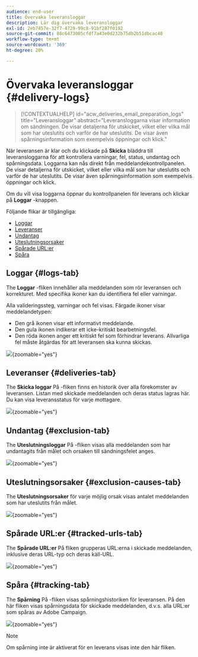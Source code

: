 ```yaml
---
audience: end-user
title: Övervaka leveransloggar
description: Lär dig övervaka leveransloggar
exl-id: 2eb7457e-32f7-4729-99c8-91bf287f0192
source-git-commit: 88c6473005cfdf7a43e0d232b75db2b51dbcac40
workflow-type: tm+mt
source-wordcount: '369'
ht-degree: 20%

---
```


# Övervaka leveransloggar {#delivery-logs}

>[!CONTEXTUALHELP]
>id="acw_deliveries_email_preparation_logs"
>title="Leveransloggar"
>abstract="Leveransloggarna visar information om sändningen. De visar detaljerna för utskicket, vilket eller vilka mål som har uteslutits och varför de har uteslutits. De visar även spårningsinformation som exempelvis öppningar och klick."

När leveransen är klar och du klickade på **Skicka** bläddra till leveransloggarna för att kontrollera varningar, fel, status, undantag och spårningsdata. Loggarna kan nås direkt från meddelandekontrollpanelen. De visar detaljerna för utskicket, vilket eller vilka mål som har uteslutits och varför de har uteslutits. De visar även spårningsinformation som exempelvis öppningar och klick.

Om du vill visa loggarna öppnar du kontrollpanelen för leverans och klickar på **Loggar** -knappen.

Följande flikar är tillgängliga:

* [Loggar](#logs-tab)
* [Leveranser](#deliveries-tab)
* [Undantag](#exclusion-tab)
* [Uteslutningsorsaker](#exclusion-causes)
* [Spårade URL:er](#tracked-urls)
* [Spåra](#tracking)

## Loggar {#logs-tab}

The **Loggar** -fliken innehåller alla meddelanden som rör leveransen och korrekturet. Med specifika ikoner kan du identifiera fel eller varningar.

Alla valideringssteg, varningar och fel visas. Färgade ikoner visar meddelandetypen:

* Den grå ikonen visar ett informativt meddelande.
* Den gula ikonen indikerar ett icke-kritiskt bearbetningsfel.
* Den röda ikonen anger ett kritiskt fel som förhindrar leverans. Allvarliga fel måste åtgärdas för att leveransen ska kunna skickas.

![](assets/logs.png){zoomable=&quot;yes&quot;}


## Leveranser {#deliveries-tab}

The **Skicka loggar** På -fliken finns en historik över alla förekomster av leveransen. Listan med skickade meddelanden och deras status lagras här.        Du kan visa leveransstatus för varje mottagare.

![](assets/logs2.png){zoomable=&quot;yes&quot;}

## Undantag {#exclusion-tab}

The **Uteslutningsloggar** På -fliken visas alla meddelanden som har undantagits från målet och orsaken till sändningsfelet anges.

![](assets/logs3.png){zoomable=&quot;yes&quot;}

## Uteslutningsorsaker {#exclusion-causes-tab}

The **Uteslutningsorsaker** för varje möjlig orsak visas antalet meddelanden som har uteslutits från målet.

![](assets/logs4.png){zoomable=&quot;yes&quot;}

## Spårade URL:er {#tracked-urls-tab}

The **Spårade URL:er** På fliken grupperas URL:erna i skickade meddelanden, inklusive deras URL-typ och deras käll-URL.

![](assets/logs5.png){zoomable=&quot;yes&quot;}

## Spåra {#tracking-tab}

The **Spårning** På -fliken visas spårningshistoriken för leveransen. På den här fliken visas spårningsdata för skickade meddelanden, d.v.s. alla URL:er som spåras av Adobe Campaign.


![](assets/logs6.png){zoomable=&quot;yes&quot;}

>[!NOTE]
>
>Om spårning inte är aktiverat för en leverans visas inte den här fliken.